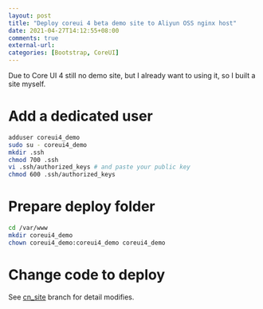 ```yaml
---
layout: post
title: "Deploy coreui 4 beta demo site to Aliyun OSS nginx host"
date: 2021-04-27T14:12:55+08:00
comments: true
external-url: 
categories: [Bootstrap, CoreUI]
---
```


Due to Core UI 4 still no demo site, but I already want to using it, so I built a site myself.

# Add a dedicated user

```bash
adduser coreui4_demo
sudo su - coreui4_demo
mkdir .ssh
chmod 700 .ssh
vi .ssh/authorized_keys # and paste your public key
chmod 600 .ssh/authorized_keys
```

# Prepare deploy folder

```bash
cd /var/www
mkdir coreui4_demo
chown coreui4_demo:coreui4_demo coreui4_demo
```

# Change code to deploy

See [cn_site](https://github.com/Eric-Guo/coreui-free-bootstrap-admin-template/commits/cn_site) branch for detail modifies.
